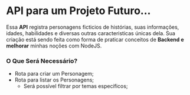 # API para um Projeto Futuro...

Essa **API** registra personagens ficticios de histórias, suas informações, idades, habilidades e diversas outras caracteristicas únicas dela.
Sua criação está sendo feita como forma de praticar conceitos de **Backend e melhorar** minhas noções com NodeJS.


### O Que Será Necessário?

- Rota para criar um Personagem;
- Rota para listar os Personagens;
  - Será possível filtrar por temas especificos;
